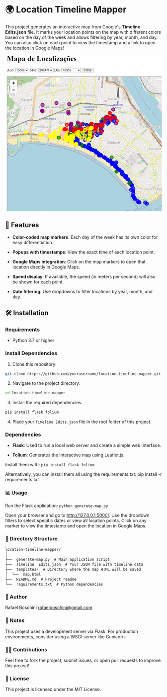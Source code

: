 
# 🌍 Location Timeline Mapper
This project generates an interactive map from Google's **Timeline Edits.json** file. It marks your location points on the map with different colors based on the day of the week and allows filtering by year, month, and day. You can also click on each point to view the timestamp and a link to open the location in Google Maps!

![enter image description here](https://github.com/rafaelboschini/location-timeline-mapper/blob/main/screenshot.png?raw=true)

## 🚀 Features
-  **Color-coded map markers**: Each day of the week has its own color for easy differentiation.

-  **Popups with timestamps**: View the exact time of each location point.

-  **Google Maps integration**: Click on the map markers to open that location directly in Google Maps.

-  **Speed display**: If available, the speed (in meters per second) will also be shown for each point.

-  **Date filtering**: Use dropdowns to filter locations by year, month, and day.

## 🛠️ Installation

### Requirements
- Python 3.7 or higher

### Install Dependencies
1. Clone this repository:
```bash
git clone https://github.com/yourusername/location-timeline-mapper.git
``` 

2. Navigate to the project directory:
```bash
cd location-timeline-mapper
``` 

3. Install the required dependencies:
```bash
pip install flask folium
``` 

4. Place your `Timeline Edits.json` file in the root folder of this project.

### Dependencies
-  **Flask**: Used to run a local web server and create a simple web interface.

-  **Folium**: Generates the interactive map using Leaflet.js.

Install them with: `pip install flask folium`

Alternatively,  you  can  install  them  all  using  the  requirements.txt:
pip  install  -r  requirements.txt 

### 📊 Usage
Run  the  Flask  application: `python generate-map.py`

Open  your  browser  and  go  to  http://127.0.0.1:5000/.
Use  the  dropdown  filters  to  select  specific  dates  or  view  all  location  points.
Click  on  any  marker  to  view  the  timestamp  and  open  the  location  in  Google  Maps.  

### 📂 Directory Structure

    location-timeline-mapper/
    │
    ├──  generate-map.py  # Main application script
    ├──  Timeline  Edits.json  # Your JSON file with timeline data
    ├──  templates/  # Directory where the map HTML will be saved
    │  └──  map.html
    ├──  README.md  # Project readme
    └──  requirements.txt  # Python dependencies

### 👤 Author
Rafael  Boschini <rafaelboschini@gmail.com>

### 📝 Notes
This  project  uses  a  development  server  via  Flask.  For  production  environments,  consider  using  a  WSGI  server  like  Gunicorn. 

### 🧑‍💻 Contributions
Feel  free  to  fork  the  project,  submit  issues,  or  open  pull  requests  to  improve  this  project!

### 📜 License
This  project  is  licensed  under  the  MIT  License. 
